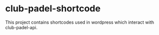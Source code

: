 # club-padel-shortcode
This project contains shortcodes used in wordpress which interact with club-padel-api.

